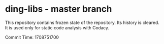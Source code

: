 # ding-libs - master branch

This repository contains frozen state of the repository.
Its history is cleared. It is used only for static code
analysis with Codacy.

Commit Time: 1708751700